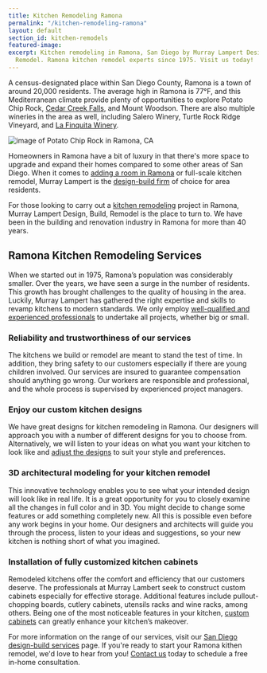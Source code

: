 ```yaml
---
title: Kitchen Remodeling Ramona
permalink: "/kitchen-remodeling-ramona"
layout: default
section_id: kitchen-remodels
featured-image:
excerpt: Kitchen remodeling in Ramona, San Diego by Murray Lampert Design, Build,
  Remodel. Ramona kitchen remodel experts since 1975. Visit us today!
---
```


A census-designated place within San Diego County, Ramona is a town of around 20,000 residents. The average high in Ramona is 77°F, and this Mediterranean climate provide plenty of opportunities to explore Potato Chip Rock, [Cedar Creek Falls](https://californiathroughmylens.com/cedar-creek-falls/), and Mount Woodson. There are also multiple wineries in the area as well, including Salero Winery, Turtle Rock Ridge Vineyard, and [La Finquita Winery](http://www.lafinquitawinery.com/).

![image of Potato Chip Rock in Ramona, CA](https://www.daytrippen.com/wp-content/uploads/2015/09/potato-rock.jpg "Potato Chip Rock in Ramona, CA")

Homeowners in Ramona have a bit of luxury in that there's more space to upgrade and expand their homes compared to some other areas of San Diego. When it comes to [adding a room in Ramona](/room-additions-ramona) or full-scale kitchen remodel, Murray Lampert is the [design-build firm](/san-diego-design-build-contractors) of choice for area residents.

For those looking to carry out a [kitchen remodeling](/san-diego-kitchen-remodeling-services) project in Ramona, Murray Lampert Design, Build, Remodel is the place to turn to. We have been in the building and renovation industry in Ramona for more than 40 years.

## Ramona Kitchen Remodeling Services

When we started out in 1975, Ramona’s population was considerably smaller. Over the years, we have seen a surge in the number of residents. This growth has brought challenges to the quality of housing in the area. Luckily, Murray Lampert has gathered the right expertise and skills to revamp kitchens to modern standards. We only employ [well-qualified and experienced professionals](/about-murray-lampert-design-build-remodel#team-members) to undertake all projects, whether big or small.

### Reliability and trustworthiness of our services

The kitchens we build or remodel are meant to stand the test of time. In addition, they bring safety to our customers especially if there are young children involved. Our services are insured to guarantee compensation should anything go wrong. Our workers are responsible and professional, and the whole process is supervised by experienced project managers.

### Enjoy our custom kitchen designs

We have great designs for kitchen remodeling in Ramona. Our designers will approach you with a number of different designs for you to choose from. Alternatively, we will listen to your ideas on what you want your kitchen to look like and [adjust the designs](/san-diego-home-design-services) to suit your style and preferences.

### 3D architectural modeling for your kitchen remodel

This innovative technology enables you to see what your intended design will look like in real life. It is a great opportunity for you to closely examine all the changes in full color and in 3D. You might decide to change some features or add something completely new. All this is possible even before any work begins in your home. Our designers and architects will guide you through the process, listen to your ideas and suggestions, so your new kitchen is nothing short of what you imagined.

### Installation of fully customized kitchen cabinets

Remodeled kitchens offer the comfort and efficiency that our customers deserve. The professionals at Murray Lambert seek to construct custom cabinets especially for effective storage. Additional features include pullout-chopping boards, cutlery cabinets, utensils racks and wine racks, among others. Being one of the most noticeable features in your kitchen, [custom cabinets](/san-diego-custom-cabinet-construction-services) can greatly enhance your kitchen’s makeover.

For more information on the range of our services, visit our [San Diego design-build services](/design-build-services-san-diego) page. If you're ready to start your Ramona kithen remodel, we'd love to hear from you! [Contact us](#quick-contact) today to schedule a free in-home consultation.
